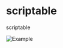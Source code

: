 # scriptable
scriptable



![Example](https://pbs.twimg.com/media/Em0wqASUwAE8dGQ?format=jpg&name=large "Example")
